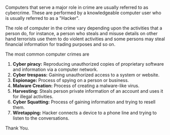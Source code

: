 Computers that serve a major role in crime are usually referred to as cybercrime. These are performed by a knowledgeable computer user who is usually referred to as a "Hacker".

The role of computer in the crime vary depending upon the activities that a person do, for instance, a person who steals and misuse details on other hand terrorists use them to do violent activities and some persons may steal financial information for trading purposes and so on.

The most common computer crimes are

<ol>
<li><strong>Cyber piracy:</strong> Reproducing unauthorized copies of proprietary software and information via a computer network.</li>
<li><strong>Cyber trespass:</strong> Gaining unauthorized access to a system or website.</li>
<li><strong>Espionage:</strong> Process of spying on a person or business.</li>
<li><strong>Malware Creation:</strong> Process of creating a malware-like virus.</li>
<li><strong>Harvesting:</strong> Steals person private information of an account and uses it for illegal activities.</li>
<li><strong>Cyber Squatting:</strong> Process of gaining information and trying to resell them.</li>
<li><strong>Wiretapping:</strong> Hacker connects a device to a phone line and trying to listen to the conversations.</li>
</ol>

Thank You.
